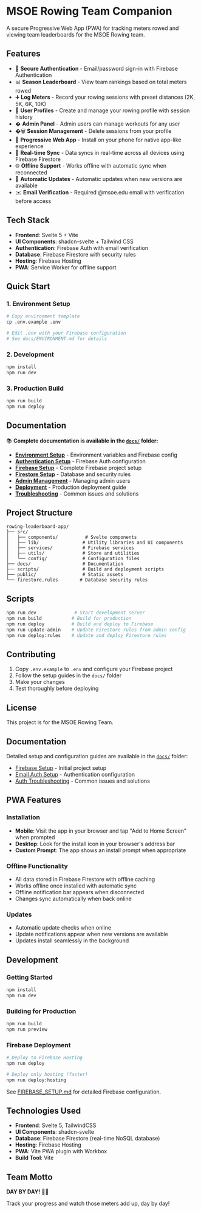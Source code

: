# MSOE Rowing Team Companion

A secure Progressive Web App (PWA) for tracking meters rowed and viewing team leaderboards for the MSOE Rowing team.

## Features

- 🔐 **Secure Authentication** - Email/password sign-in with Firebase Authentication
- 📊 **Season Leaderboard** - View team rankings based on total meters rowed  
- ➕ **Log Meters** - Record your rowing sessions with preset distances (2K, 5K, 6K, 10K)
- 👤 **User Profiles** - Create and manage your rowing profile with session history
- �️ **Admin Panel** - Admin users can manage workouts for any user
- �🗑️ **Session Management** - Delete sessions from your profile
- 📱 **Progressive Web App** - Install on your phone for native app-like experience
- 🔄 **Real-time Sync** - Data syncs in real-time across all devices using Firebase Firestore
- 🌐 **Offline Support** - Works offline with automatic sync when reconnected
- 🎯 **Automatic Updates** - Automatic updates when new versions are available
- ✉️ **Email Verification** - Required @msoe.edu email with verification before access

## Tech Stack

- **Frontend**: Svelte 5 + Vite
- **UI Components**: shadcn-svelte + Tailwind CSS
- **Authentication**: Firebase Auth with email verification
- **Database**: Firebase Firestore with security rules
- **Hosting**: Firebase Hosting
- **PWA**: Service Worker for offline support

## Quick Start

### 1. Environment Setup
```bash
# Copy environment template
cp .env.example .env

# Edit .env with your Firebase configuration
# See docs/ENVIRONMENT.md for details
```

### 2. Development
```bash
npm install
npm run dev
```

### 3. Production Build
```bash
npm run build
npm run deploy
```

## Documentation

📚 **Complete documentation is available in the [`docs/`](docs/) folder:**

- **[Environment Setup](docs/ENVIRONMENT.md)** - Environment variables and Firebase config
- **[Authentication Setup](docs/EMAIL_AUTH_SETUP.md)** - Firebase Auth configuration  
- **[Firebase Setup](docs/FIREBASE_SETUP.md)** - Complete Firebase project setup
- **[Firestore Setup](docs/FIRESTORE_SETUP.md)** - Database and security rules
- **[Admin Management](docs/ADMIN.md)** - Managing admin users
- **[Deployment](docs/DEPLOYMENT.md)** - Production deployment guide
- **[Troubleshooting](docs/AUTH_TROUBLESHOOTING.md)** - Common issues and solutions

## Project Structure

```
rowing-leaderboard-app/
├── src/
│   ├── components/          # Svelte components
│   ├── lib/                # Utility libraries and UI components  
│   ├── services/           # Firebase services
│   ├── utils/              # Store and utilities
│   └── config/             # Configuration files
├── docs/                   # Documentation
├── scripts/                # Build and deployment scripts
├── public/                 # Static assets
└── firestore.rules        # Database security rules
```

## Scripts

```bash
npm run dev              # Start development server
npm run build           # Build for production
npm run deploy          # Build and deploy to Firebase
npm run update-admin    # Update Firestore rules from admin config
npm run deploy:rules    # Update and deploy Firestore rules
```

## Contributing

1. Copy `.env.example` to `.env` and configure your Firebase project
2. Follow the setup guides in the `docs/` folder  
3. Make your changes
4. Test thoroughly before deploying

## License

This project is for the MSOE Rowing Team.

## Documentation

Detailed setup and configuration guides are available in the [`docs/`](docs/) folder:

- [Firebase Setup](docs/FIREBASE_SETUP.md) - Initial project setup
- [Email Auth Setup](docs/EMAIL_AUTH_SETUP.md) - Authentication configuration  
- [Auth Troubleshooting](docs/AUTH_TROUBLESHOOTING.md) - Common issues and solutions

## PWA Features

### Installation
- **Mobile**: Visit the app in your browser and tap "Add to Home Screen" when prompted
- **Desktop**: Look for the install icon in your browser's address bar
- **Custom Prompt**: The app shows an install prompt when appropriate

### Offline Functionality
- All data stored in Firebase Firestore with offline caching
- Works offline once installed with automatic sync
- Offline notification bar appears when disconnected
- Changes sync automatically when back online

### Updates
- Automatic update checks when online
- Update notifications appear when new versions are available
- Updates install seamlessly in the background

## Development

### Getting Started
```bash
npm install
npm run dev
```

### Building for Production
```bash
npm run build
npm run preview
```

### Firebase Deployment
```bash
# Deploy to Firebase Hosting
npm run deploy

# Deploy only hosting (faster)
npm run deploy:hosting
```

See [FIREBASE_SETUP.md](./FIREBASE_SETUP.md) for detailed Firebase configuration.

## Technologies Used

- **Frontend**: Svelte 5, TailwindCSS
- **UI Components**: shadcn-svelte
- **Database**: Firebase Firestore (real-time NoSQL database)
- **Hosting**: Firebase Hosting
- **PWA**: Vite PWA plugin with Workbox
- **Build Tool**: Vite

## Team Motto

**DAY BY DAY!** 🚣‍♀️

Track your progress and watch those meters add up, day by day!
